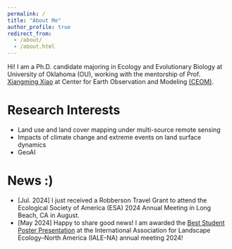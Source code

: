 ```yaml
---
permalink: /
title: "About Me"
author_profile: true
redirect_from: 
  - /about/
  - /about.html
---
```


Hi! I am a Ph.D. candidate majoring in Ecology and Evolutionary Biology at University of Oklahoma (OU), working with the mentorship of Prof. [Xiangming Xiao](https://scholar.google.com/citations?user=71350TcAAAAJ&hl=en) at Center for Earth Observation and Modeling [(CEOM)](https://www.ceom.ou.edu/).

Research Interests
======
 - Land use and land cover mapping under multi-source remote sensing
 - Impacts of climate change and extreme events on land surface dynamics
 - GeoAI

News :)
======
 - [Jul. 2024] I just received a Robberson Travel Grant to attend the Ecological Society of America (ESA) 2024 Annual Meeting in Long Beach, CA in August.
 - [May 2024] Happy to share good news! I am awarded the [Best Student Poster Presentation](https://www.ialena.org/awards.html) at the International Association for Landscape Ecology–North America (IALE-NA) annual meeting 2024!
